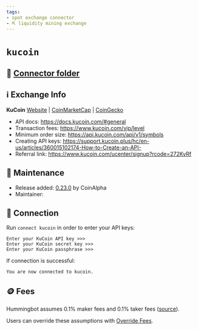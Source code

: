 ```yaml
---
tags:
- spot exchange connector
- ⛏️ liquidity mining exchange
---
```


# `kucoin`

## 📁 [Connector folder](https://github.com/CoinAlpha/hummingbot/tree/master/hummingbot/connector/exchange/kucoin)

## ℹ️ Exchange Info

**KuCoin** 
[Website](https://www.kucoin.com/) | [CoinMarketCap](https://coinmarketcap.com/exchanges/kucoin/) | [CoinGecko](https://www.coingecko.com/en/exchanges/kucoin)

* API docs: https://docs.kucoin.com/#general
* Transaction fees: https://www.kucoin.com/vip/level
* Minimum order size: https://api.kucoin.com/api/v1/symbols
* Creating API keys: https://support.kucoin.plus/hc/en-us/articles/360015102174-How-to-Create-an-API-
* Referral link: https://www.kucoin.com/ucenter/signup?rcode=272KvRf

## 👷 Maintenance

* Release added: [0.23.0](/release-notes/0.23.0/) by CoinAlpha
* Maintainer: 

## 🔑 Connection

Run `connect kucoin` in order to enter your API keys:
 
```
Enter your KuCoin API key >>>
Enter your KuCoin secret key >>>
Enter your KuCoin passphrase >>>
```

If connection is successful:
```
You are now connected to kucoin.
```

## 🪙 Fees

Hummingbot assumes 0.1% maker fees and 0.1% taker fees ([source](https://github.com/CoinAlpha/hummingbot/blob/master/hummingbot/connector/exchange/kucoin/kucoin_utils.py#L12)).

Users can override these assumptions with [Override Fees](/global-configs/override-fees/).